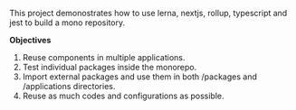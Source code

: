 This project demonostrates how to use lerna, nextjs, rollup, typescript and jest to build a mono repository. 

**Objectives**

1. Reuse components in multiple applications.
2. Test individual packages inside the monorepo.
3. Import external packages and use them in both /packages and /applications directories.
4. Reuse as much codes and configurations as possible.
